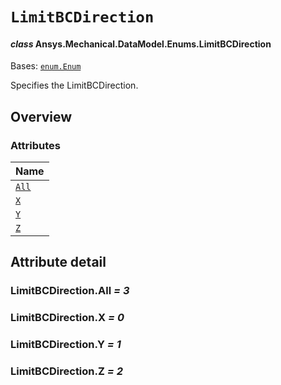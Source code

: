 # `LimitBCDirection`

<a id="ansys.mechanical.stubs.v242.Ansys.Mechanical.DataModel.Enums.LimitBCDirection"></a>

#### *class* Ansys.Mechanical.DataModel.Enums.LimitBCDirection

Bases: [`enum.Enum`](https://docs.python.org/3/library/enum.html#enum.Enum)

Specifies the LimitBCDirection.

<!-- !! processed by numpydoc !! -->

<a id="overview"></a>

## Overview

### Attributes

| Name |
| ---------------------------------- |
| [`All`](#LimitBCDirection.All) |
| [`X`](#LimitBCDirection.X) |
| [`Y`](#LimitBCDirection.Y) |
| [`Z`](#LimitBCDirection.Z) |

<a id="attribute-detail"></a>

## Attribute detail

<a id="LimitBCDirection.All"></a>

### LimitBCDirection.All *= 3*

<a id="LimitBCDirection.X"></a>

### LimitBCDirection.X *= 0*

<a id="LimitBCDirection.Y"></a>

### LimitBCDirection.Y *= 1*

<a id="LimitBCDirection.Z"></a>

### LimitBCDirection.Z *= 2*



